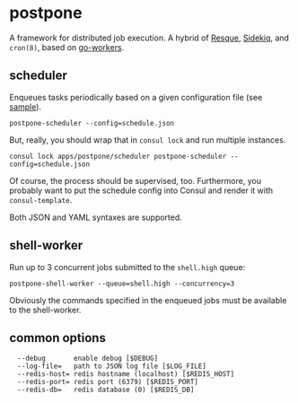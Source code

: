 # postpone

A framework for distributed job execution.  A hybrid of [Resque](https://github.com/resque/resque), [Sidekiq](http://sidekiq.org), and `cron(8)`, based on [go-workers](https://github.com/jrallison/go-workers).

## scheduler

Enqueues tasks periodically based on a given configuration file (see [sample](scheduler/sample_schedule.yaml)).

    postpone-scheduler --config=schedule.json

But, really, you should wrap that in `consul lock` and run multiple instances.

    consul lock apps/postpone/scheduler postpone-scheduler --config=schedule.json

Of course, the process should be supervised, too.  Furthermore, you probably want to put the schedule config into Consul and render it with `consul-template`.

Both JSON and YAML syntaxes are supported.

## shell-worker

Run up to 3 concurrent jobs submitted to the `shell.high` queue:

    postpone-shell-worker --queue=shell.high --concurrency=3

Obviously the commands specified in the enqueued jobs must be available to the shell-worker.

## common options

      --debug       enable debug [$DEBUG]
      --log-file=   path to JSON log file [$LOG_FILE]
      --redis-host= redis hostname (localhost) [$REDIS_HOST]
      --redis-port= redis port (6379) [$REDIS_PORT]
      --redis-db=   redis database (0) [$REDIS_DB]
